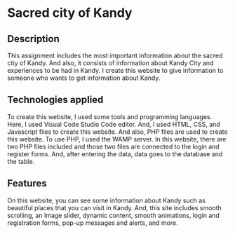 # Sacred city of Kandy
## Description
This assignment includes the most important information about the sacred city of Kandy. And also, it consists of information about Kandy City and experiences to be had in Kandy.
I create this website to give information to someone who wants to get information about Kandy. 

## Technologies applied
To create this website, I used some tools and programming languages. Here, I used Visual Code Studio Code editor. And, I used HTML, CSS, and Javascript files to create this website. And also, PHP files are used to create this website. To use PHP, I used the WAMP server. 
In this website, there are two PHP files included and those two files are connected to the login and register forms. And, after entering the data, data goes to the database and the table.

## Features
On this website, you can see some information about Kandy such as beautiful places that you can visit in Kandy. And, this site includes smooth scrolling, an Image slider, dynamic content, smooth animations, login and registration forms, pop-up messages and alerts, and more.
